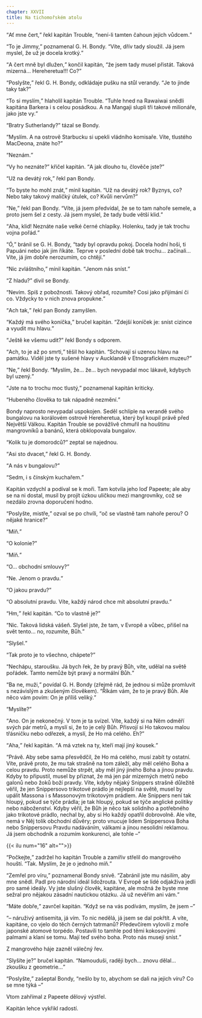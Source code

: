 ```yaml
---
chapter: XXVII
title: Na tichomořském atolu
---
```


<q>Ať mne čert,</q> řekl kapitán Trouble, <q>není-li tamten čahoun jejich vůdcem.</q>

<q>To je Jimmy,</q> poznamenal G. H. Bondy.
<q>Víte, dřív tady sloužil.
Já jsem myslel, že už je docela krotký.</q>

<q>A čert mně byl dlužen,</q> končil kapitán, <q>že jsem tady musel přistát.
Taková mizerná… Hereheretua!!! Co?</q>

<q>Poslyšte,</q> řekl G. H. Bondy, odkládaje pušku na stůl verandy.
<q>Je to jinde taky tak?</q>

<q>To si myslím,</q> hlaholil kapitán Trouble.
<q>Tuhle hned na
Rawaiwai snědli kapitána Barkera i s celou posádkou.
A na Mangaji slupli tři takové milionáře, jako jste vy.</q>

<q>Bratry Sutherlandy?</q>
tázal se Bondy.

<q>Myslím.
A na ostrově Starbucku si upekli vládního komisaře.
Víte, tlustého MacDeona, znáte ho?</q>

<q>Neznám.</q>

<q>Vy ho neznáte?</q>
křičel kapitán.
<q>A jak dlouho tu, člověče jste?</q>

<q>Už na devátý rok,</q> řekl pan Bondy.

<q>To byste ho mohl znát,</q> mínil kapitán.
<q>Už na devátý rok?
Byznys, co?
Nebo taky takový maličký útulek, co?
Kvůli nervům?</q>

<q>Ne,</q> řekl pan Bondy.
<q>Víte, já jsem předvídal, že se to tam nahoře semele, a proto jsem šel z cesty.
Já jsem myslel, že tady bude větší klid.</q>

<q>Aha, klid!
Neznáte naše velké černé chlapíky.
Holenku, tady je tak trochu vojna pořád.</q>

<q>Ó,</q> bránil se G. H. Bondy, <q>tady byl opravdu pokoj.
Docela hodní hoši, ti Papuáni nebo jak jim říkáte.
Teprve v poslední době tak trochu…
začínali… Víte, já jim dobře nerozumím, co chtějí.</q>

<q>Nic zvláštního,</q> mínil kapitán.
<q>Jenom nás sníst.</q>

<q>Z hladu?</q>
divil se Bondy.

<q>Nevím.
Spíš z pobožnosti.
Takový obřad, rozumíte?
Cosi jako přijímání či co.
Vždycky to v nich znova propukne.</q>

<q>Ach tak,</q> řekl pan Bondy zamyšlen.

<q>Každý má svého koníčka,</q> bručel kapitán.
<q>Zdejší koníček je: sníst cizince a vyudit mu hlavu.</q>

<q>Ještě ke všemu udit?</q>
řekl Bondy s odporem.

<q>Ach, to je až po smrti,</q> těšil ho kapitán.
<q>Schovají si uzenou hlavu na památku.
Viděl jste ty sušené hlavy v Aucklandě v Etnografickém muzeu?</q>

<q>Ne,</q> řekl Bondy.
<q>Myslím, že… že… bych nevypadal moc lákavě, kdybych byl uzený.</q>

<q>Jste na to trochu moc tlustý,</q> poznamenal kapitán kriticky.

<q>Hubeného člověka to tak nápadně nezmění.</q>

Bondy naprosto nevypadal uspokojen.
Seděl schlíple na verandě svého bungalovu na korálovém ostrově Hereheretua, který byl koupil právě před
Největší Válkou.
Kapitán Trouble se povážlivě chmuřil na houštinu mangrovníků a banánů, která obklopovala bungalov.

<q>Kolik tu je domorodců?</q>
zeptal se najednou.

<q>Asi sto dvacet,</q> řekl G. H. Bondy.

<q>A nás v bungalovu?</q>

<q>Sedm, i s čínským kuchařem.</q>

Kapitán vzdychl a podíval se k moři.
Tam kotvila jeho loď
Papeete; ale aby se na ni dostal, musil by projít úzkou uličkou mezi mangrovníky, což se nezdálo zrovna doporučení hodno.

<q>Poslyšte, mistře,</q> ozval se po chvíli, <q>oč se vlastně tam nahoře perou?
O nějaké hranice?</q>

<q>Míň.</q>

<q>O kolonie?</q>

<q>Míň.</q>

<q>O… obchodní smlouvy?</q>

<q>Ne.
Jenom o pravdu.</q>

<q>O jakou pravdu?</q>

<q>O absolutní pravdu.
Víte, každý národ chce mít absolutní pravdu.</q>

<q>Hm,</q> řekl kapitán.
<q>Co to vlastně je?</q>

<q>Nic.
Taková lidská vášeň.
Slyšel jste, že tam, v Evropě a vůbec, přišel na svět tento… no, rozumíte, Bůh.</q>

<q>Slyšel.</q>

<q>Tak proto je to všechno, chápete?</q>

<q>Nechápu, staroušku.
Já bych řek, že by pravý Bůh, víte, udělal na světě pořádek.
Tamto nemůže být pravý a normální Bůh.</q>

<q>Ba ne, muži,</q> povídal G. H. Bondy (zřejmě rád, že jednou si může promluvit s nezávislým a zkušeným člověkem).
<q>Říkám vám, že to je pravý Bůh.
Ale něco vám povím: On je příliš veliký.</q>

<q>Myslíte?</q>

<q>Ano.
On je nekonečný.
V tom je ta svízel.
Víte, každý si na
Něm odměří svých pár metrů, a myslí si, že to je celý Bůh.
Přisvojí si Ho takovou malou třásničku nebo odřezek, a myslí, že Ho má celého. Eh?</q>

<q>Aha,</q> řekl kapitán.
<q>A má vztek na ty, kteří mají jiný kousek.</q>

<q>Právě.
Aby sebe sama přesvědčil, že Ho má celého, musí zabít ty ostatní.
Víte, právě proto, že mu tak strašně na tom záleží, aby měl celého
Boha a celou pravdu.
Proto nemůže strpět, aby měl jiný jiného Boha a jinou pravdu.
Kdyby to připustil, musel by přiznat, že má jen pár mizerných metrů nebo galonů nebo žoků boží pravdy.
Víte, kdyby nějaký Snippers strašně důležitě věřil, že jen Snippersovo trikotové prádlo je nejlepší na světě, musel by upálit
Massona i s Massonovým trikotovým prádlem.
Ale Snippers není tak hloupý, pokud se týče prádla; je tak hloupý, pokud se týče anglické politiky nebo náboženství.
Kdyby věřil, že Bůh je něco tak solidního a potřebného jako trikotové prádlo, nechal by, aby si Ho každý opatřil dobrovolně.
Ale víte, nemá v Něj tolik obchodní důvěry; proto vnucuje lidem Snippersova Boha nebo Snippersovu Pravdu nadáváním, válkami a jinou nesolidní reklamou.
Já jsem obchodník a rozumím konkurenci, ale tohle –</q>

{{< ilu num="16" alt="">}}

<q>Počkejte,</q> zadržel ho kapitán Trouble a zamířiv střelil do mangrového houští.
<q>Tak.
Myslím, že je o jednoho míň.</q>

<q>Zemřel pro víru,</q> poznamenal Bondy snivě.
<q>Zabránil jste mu násilím, aby mne snědl.
Padl pro národní ideál lidožrouta.
V Evropě se lidé odjakživa jedli pro samé ideály.
Vy jste slušný člověk, kapitáne, ale možná že byste mne sežral pro nějakou zásadní nautickou otázku.
Já už nevěřím ani vám.</q>

<q>Máte dobře,</q> zavrčel kapitán.
<q>Když se na vás podívám, myslím, že jsem –</q>

<q>– náruživý antisemita, já vím.
To nic nedělá, já jsem se dal pokřtít.
A víte, kapitáne, co vjelo do těch černých tatrmanů?
Předevčírem vylovili z moře japonské atomové torpédo.
Postavili to tamhle pod těmi kokosovými palmami a klaní se tomu.
Mají teď svého boha.
Proto nás musejí sníst.</q>

Z mangrového háje zazněl válečný řev.

<q>Slyšíte je?</q>
bručel kapitán.
<q>Namouduši, raději bych… znovu dělal… zkoušku z geometrie…</q>

<q>Poslyšte,</q> zašeptal Bondy, <q>nešlo by to, abychom se dali na jejich víru?
Co se mne týká –</q>

Vtom zahřímal z Papeete dělový výstřel.

Kapitán lehce vykřikl radostí.

